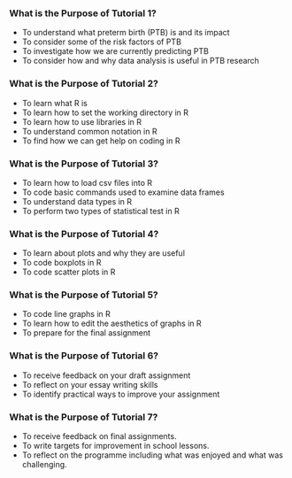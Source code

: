 ### What is the Purpose of Tutorial 1? 
* To understand what preterm birth (PTB) is and its impact 
* To consider some of the risk factors of PTB
* To investigate how we are currently predicting PTB
* To consider how and why data analysis is useful in PTB research


### What is the Purpose of Tutorial 2? 
* To learn what R is
* To learn how to set the working directory in R
* To learn how to use libraries in R
* To understand common notation in R
* To find how we can get help on coding in R


### What is the Purpose of Tutorial 3? 
* To learn how to load csv files into R
* To code basic commands used to examine data frames
* To understand data types in R
* To perform two types of statistical test in R 


### What is the Purpose of Tutorial 4? 
* To learn about plots and why they are useful
* To code boxplots in R
* To code scatter plots in R


### What is the Purpose of Tutorial 5? 
* To code line graphs in R
* To learn how to edit the aesthetics of graphs in R
* To prepare for the final assignment


### What is the Purpose of Tutorial 6? 
* To receive feedback on your draft assignment
* To reflect on your essay writing skills
* To identify practical ways to improve your assignment


### What is the Purpose of Tutorial 7? 
* To receive feedback on final assignments.
* To write targets for improvement in school lessons. 
* To reflect on the programme including what was enjoyed and what was challenging. 

